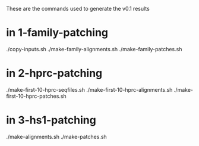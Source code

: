 These are the commands used to generate the v0.1 results

# in 1-family-patching
./copy-inputs.sh
./make-family-alignments.sh
./make-family-patches.sh

# in 2-hprc-patching
./make-first-10-hprc-seqfiles.sh
./make-first-10-hprc-alignments.sh
./make-first-10-hprc-patches.sh

# in 3-hs1-patching
./make-alignments.sh
./make-patches.sh

